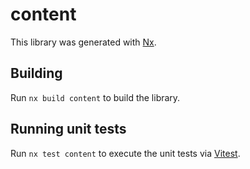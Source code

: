 # content

This library was generated with [Nx](https://nx.dev).

## Building

Run `nx build content` to build the library.

## Running unit tests

Run `nx test content` to execute the unit tests via [Vitest](https://vitest.dev/).
